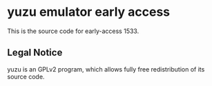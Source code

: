 yuzu emulator early access
=============

This is the source code for early-access 1533.

## Legal Notice

yuzu is an GPLv2 program, which allows fully free redistribution of its source code.